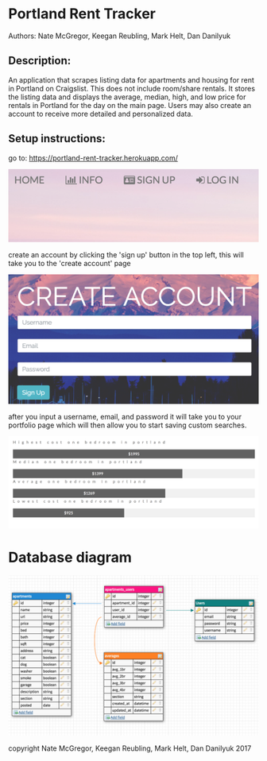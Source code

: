 Portland Rent Tracker
=====================

Authors:
Nate McGregor, Keegan Reubling, Mark Helt, Dan Danilyuk

Description:
------------
An application that scrapes listing data for apartments and housing for rent in Portland on Craigslist. This does not include room/share rentals. It stores the listing data and displays the average, median, high, and low price for rentals in Portland for the day on the main page. Users may also create an account to receive more detailed and personalized data.

Setup instructions:
-------------------
go to: https://portland-rent-tracker.herokuapp.com/

![alt text](/public/img/signup.png)

create an account by clicking the 'sign up' button in the top left, this will take you to the 'create account' page

![alt text](/public/img/create_account.png)

after you input a username, email, and password it will take you to your portfolio page which will then allow you to start saving custom searches.

![alt text](/public/img/screen.png)


Database diagram
================

![alt text](/public/img/rent-tracker-sql-diagram.png)

copyright Nate McGregor, Keegan Reubling, Mark Helt, Dan Danilyuk 2017
